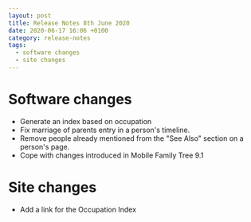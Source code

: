 ```yaml
---
layout: post
title: Release Notes 8th June 2020
date: 2020-06-17 16:06 +0100
category: release-notes
tags:
  - software changes
  - site changes
---
```


# Software changes

* Generate an index based on occupation
* Fix marriage of parents entry in a person's timeline.
* Remove people already mentioned from the "See Also" section on a person's page.
* Cope with changes introduced in Mobile Family Tree 9.1

# Site changes

* Add a link for the Occupation Index
